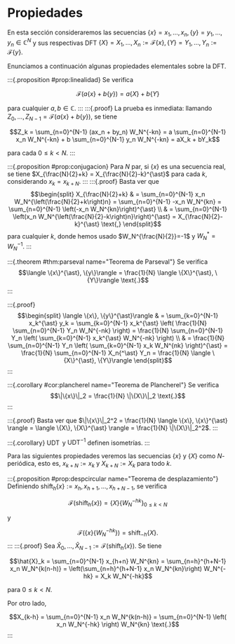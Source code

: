# Propiedades

En esta sección consideraremos las secuencias $\{x\} = x_1, \dots, x_n, \{y\} = y_1, \dots, y_n \in \mathbb{C}^N$ y sus respectivas DFT $\{X\} = X_1, \dots, X_n := \mathcal{F}\{x\}, \{Y\} = Y_1, \dots, Y_n := \mathcal{F}\{y\}$.

Enunciamos a continuación algunas propiedades elementales sobre la DFT.

:::{.proposition #prop:linealidad}
Se verifica

$$\mathcal{F}(a\{x\}+b\{y\})=a\{X\}+b\{Y\}$$

para cualquier $a,b \in \mathbb{C}$.
:::
:::{.proof}
La prueba es inmediata: llamando $Z_0, \dots, Z_{N-1} = \mathcal{F}(a\{x\}+b\{y\})$, se tiene

$$Z_k = \sum_{n=0}^{N-1} (ax_n + by_n) W_N^{-kn} = a \sum_{n=0}^{N-1} x_n W_N^{-kn} + b \sum_{n=0}^{N-1} y_n W_N^{-kn} = aX_k + bY_k$$

para cada $0 \leq k < N$.
:::

:::{.proposition #prop:conjugacion}
Para $N$ par, si $\{x\}$ es una secuencia real, se tiene $X_{\frac{N}{2}+k} = X_{\frac{N}{2}-k}^{\ast}$ para cada $k$, considerando $x_k = x_{k+N}$.
:::
:::{.proof}
Basta ver que
$$\begin{split}
X_{\frac{N}{2}+k} & = \sum_{n=0}^{N-1} x_n W_N^{\left(\frac{N}{2}+k\right)n} = \sum_{n=0}^{N-1} -x_n W_N^{kn} = \sum_{n=0}^{N-1} \left(-x_n W_N^{kn}\right)^{\ast} \\
& = \sum_{n=0}^{N-1} \left(x_n W_N^{\left(\frac{N}{2}-k\right)n}\right)^{\ast} = X_{\frac{N}{2}-k}^{\ast} \text{,}
\end{split}$$
para cualquier $k$, donde hemos usado $W_N^{\frac{N}{2}}=-1$ y $W_N^{\ast} = W_N^{-1}$.
:::

:::{.theorem #thm:parseval name="Teorema de Parseval"}
Se verifica
$$\langle \{x\}^{\ast}, \{y\}\rangle = \frac{1}{N} \langle \{X\}^{\ast}, \{Y\}\rangle \text{.}$$
:::

:::{.proof}
$$\begin{split}
\langle \{x\}, \{y\}^{\ast}\rangle & = \sum_{k=0}^{N-1} x_k^{\ast} y_k = \sum_{k=0}^{N-1} x_k^{\ast} \left( \frac{1}{N} \sum_{n=0}^{N-1} Y_n W_N^{-nk} \right) = \frac{1}{N} \sum_{n=0}^{N-1} Y_n \left( \sum_{k=0}^{N-1} x_k^{\ast}  W_N^{-nk} \right) \\
& = \frac{1}{N} \sum_{n=0}^{N-1} Y_n \left( \sum_{k=0}^{N-1} x_k W_N^{nk} \right)^{\ast} = \frac{1}{N} \sum_{n=0}^{N-1} X_n{^\ast} Y_n = \frac{1}{N} \langle \{X\}^{\ast}, \{Y\}\rangle
\end{split}$$
:::

:::{.corollary #cor:plancherel name="Teorema de Plancherel"}
Se verifica
$$\|\{x\}\|_2 = \frac{1}{N} \|\{X\}\|_2 \text{.}$$
:::

:::{.proof}
Basta ver que $\|\{x\}\|_2^2 = \frac{1}{N} \langle \{x\}, \{x\}^{\ast} \rangle = \langle \{X\}, \{X\}^{\ast} \rangle = \frac{1}{N} \|\{X\}\|_2^2$.
:::

:::{.corollary}
$\operatorname{UDT}$ y $\operatorname{UDT}^{-1}$ definen isometrías.
:::

Para las siguientes propiedades veremos las secuencias $\{x\}$ y $\{X\}$ como $N$-periódica, esto es, $x_{k+N}:=x_k$ y $X_{k+N}:=X_k$ para todo $k$.

:::{.proposition #prop:despcircular name="Teorema de desplazamiento"}
Definiendo $\operatorname{shift}_h\{x\}:=x_h, x_{h+1}, \dots, x_{h+N-1}$, se verifica

$$\mathcal{F}(\operatorname{shift}_h\{x\})=\{X\} \{W_N^{-hk}\}_{0 \leq k < N}$$

y

$$\mathcal{F}(\{x\} \{W_N^{-hk}\}) = \operatorname{shift}_{-h}\{X\} \text{.}$$
:::
:::{.proof}
Sea $\hat{X}_0, \dots, \hat{X}_{N-1} := \mathcal{F}(\operatorname{shift}_h\{x\})$. Se tiene

$$\hat{X}_k = \sum_{n=0}^{N-1} x_{h+n} W_N^{kn} = \sum_{n=h}^{h+N-1} x_n W_N^{k(n-h)} =  \left(\sum_{n=h}^{h+N-1} x_n W_N^{kn}\right) W_N^{-hk} = X_k W_N^{-hk}$$

para $0 \leq k < N$.

Por otro lado,

$$X_{k-h} = \sum_{n=0}^{N-1} x_n W_N^{k(n-h)} = \sum_{n=0}^{N-1} \left( x_n W_N^{-hk} \right) W_N^{kn} \text{.}$$
:::
